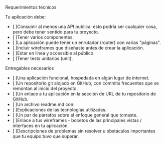 Requerimientos técnicos

Tu aplicación debe:

- [ ]Consumir al menos una API publica: esto podría ser cualquier cosa, pero debe tener sentido para tu proyecto.
- [ ]Tener varios componentes.
- [ ]La aplicación puede tener un enrutador (router) con varias "páginas".
- [ ]Incluir wireframes que diseñaste antes de crear la aplicación.
- [ ]Estar en línea y accessible al público
- [ ]Tener tests unitarios (unit).

Entregables necesarios

- [ ]Una aplicación funcional, hospedada en algún lugar de internet.
- [ ]Un repositorio git alojado en GitHub, con commits frecuentes que se remontan al inicio del proyecto.
- [ ]Un enlace a tu aplicación en la sección de URL de tu repositorio de GitHub.
- [ ]Un archivo readme.md con:
- [ ]Explicaciones de las tecnologías utilizadas.
- [ ]Un par de párrafos sobre el enfoque general que tomaste.
- [ ]Enlace a tus wireframes - bocetos de las principales vistas / interfaces en tu aplicación.
- [ ]Descripciones de problemas sin resolver u obstáculos importantes que tu equipo tuvo que superar.
